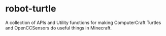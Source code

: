robot-turtle
============

A collection of APIs and Utility functions for making ComputerCraft Turtles and OpenCCSensors do useful things in Minecraft.
